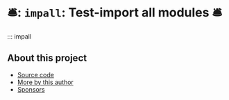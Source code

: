 # 🛎: `impall`: Test-import all modules 🛎

::: impall

## About this project

* [ Source code ]( https://github.com/rec/impall )
* [ More by this author ]( https://github.com/rec )
* [ Sponsors ]( https://github.com/sponsors/rec )
